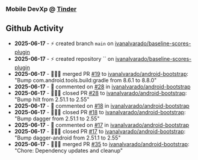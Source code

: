 ### Mobile DevXp @ [Tinder](https://medium.com/tinder)

## Github Activity
- **2025-06-17** - ⚡️ created branch `main` on [ivanalvarado/baseline-scores-plugin](https://github.com/ivanalvarado/baseline-scores-plugin)
- **2025-06-17** - ⚡️ created repository `` on [ivanalvarado/baseline-scores-plugin](https://github.com/ivanalvarado/baseline-scores-plugin)
- **2025-06-17** - 🧑🏻‍💻 merged PR [#19](https://github.com/ivanalvarado/android-bootstrap/pull/19) to [ivanalvarado/android-bootstrap](https://github.com/ivanalvarado/android-bootstrap): "Bump com.android.tools.build:gradle from 8.6.1 to 8.8.0"
- **2025-06-17** - 💬 commented on [#28](https://api.github.com/repos/ivanalvarado/android-bootstrap/issues/28/comments) in [ivanalvarado/android-bootstrap](https://github.com/ivanalvarado/android-bootstrap)
- **2025-06-17** - 🧑🏻‍💻 closed PR [#28](https://github.com/ivanalvarado/android-bootstrap/pull/28) to [ivanalvarado/android-bootstrap](https://github.com/ivanalvarado/android-bootstrap): "Bump hilt from 2.51.1 to 2.55"
- **2025-06-17** - 💬 commented on [#18](https://api.github.com/repos/ivanalvarado/android-bootstrap/issues/18/comments) in [ivanalvarado/android-bootstrap](https://github.com/ivanalvarado/android-bootstrap)
- **2025-06-17** - 🧑🏻‍💻 closed PR [#18](https://github.com/ivanalvarado/android-bootstrap/pull/18) to [ivanalvarado/android-bootstrap](https://github.com/ivanalvarado/android-bootstrap): "Bump dagger from 2.51.1 to 2.55"
- **2025-06-17** - 💬 commented on [#17](https://api.github.com/repos/ivanalvarado/android-bootstrap/issues/17/comments) in [ivanalvarado/android-bootstrap](https://github.com/ivanalvarado/android-bootstrap)
- **2025-06-17** - 🧑🏻‍💻 closed PR [#17](https://github.com/ivanalvarado/android-bootstrap/pull/17) to [ivanalvarado/android-bootstrap](https://github.com/ivanalvarado/android-bootstrap): "Bump dagger-android from 2.51.1 to 2.55"
- **2025-06-17** - 🧑🏻‍💻 merged PR [#35](https://github.com/ivanalvarado/android-bootstrap/pull/35) to [ivanalvarado/android-bootstrap](https://github.com/ivanalvarado/android-bootstrap): "Chore: Dependency updates and cleanup"